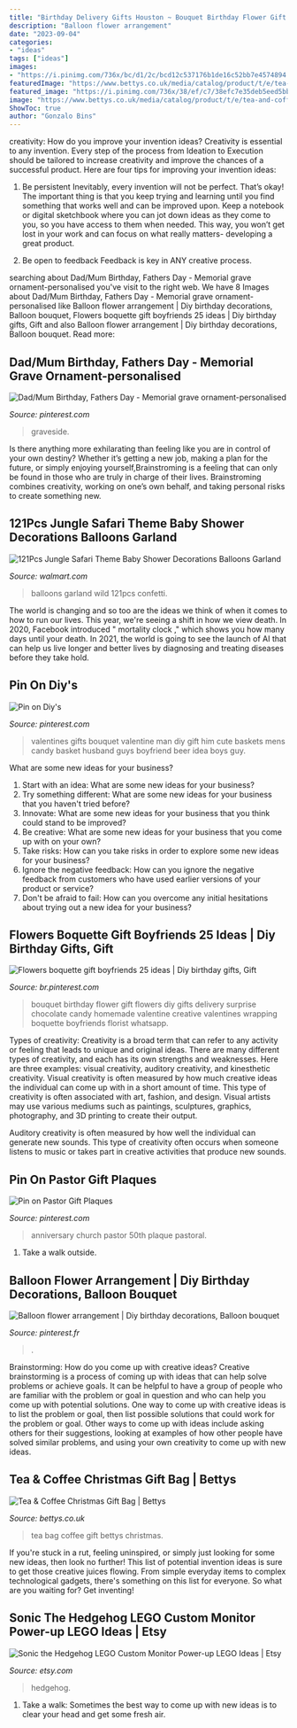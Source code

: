 ```yaml
---
title: "Birthday Delivery Gifts Houston ~ Bouquet Birthday Flower Gift Flowers Diy Gifts Delivery Surprise Chocolate Candy Homemade Valentine Creative Valentines Wrapping Boquette Boyfriends Florist Whatsapp"
description: "Balloon flower arrangement"
date: "2023-09-04"
categories:
- "ideas"
tags: ["ideas"]
images:
- "https://i.pinimg.com/736x/bc/d1/2c/bcd12c537176b1de16c52bb7e4574894.jpg"
featuredImage: "https://www.bettys.co.uk/media/catalog/product/t/e/tea-and-coffee-gift-bag-2000453_2.jpg"
featured_image: "https://i.pinimg.com/736x/38/ef/c7/38efc7e35deb5eed5bb06fcc7c973fa2.jpg"
image: "https://www.bettys.co.uk/media/catalog/product/t/e/tea-and-coffee-gift-bag-2000453_2.jpg"
ShowToc: true
author: "Gonzalo Bins"
---
```



creativity: How do you improve your invention ideas?
Creativity is essential to any invention. Every step of the process from Ideation to Execution should be tailored to increase creativity and improve the chances of a successful product. Here are four tips for improving your invention ideas:
1. Be persistent
Inevitably, every invention will not be perfect. That’s okay! The important thing is that you keep trying and learning until you find something that works well and can be improved upon. Keep a notebook or digital sketchbook where you can jot down ideas as they come to you, so you have access to them when needed. This way, you won’t get lost in your work and can focus on what really matters- developing a great product.

2. Be open to feedback
Feedback is key in ANY creative process.

	

		
searching about Dad/Mum Birthday, Fathers Day - Memorial grave ornament-personalised you've visit to the right web. We have 8 Images about Dad/Mum Birthday, Fathers Day - Memorial grave ornament-personalised like Balloon flower arrangement | Diy birthday decorations, Balloon bouquet, Flowers boquette gift boyfriends 25 ideas | Diy birthday gifts, Gift and also Balloon flower arrangement | Diy birthday decorations, Balloon bouquet. Read more:
		
    
## Dad/Mum Birthday, Fathers Day - Memorial Grave Ornament-personalised

<img loading=lazy src="https://i.pinimg.com/736x/e3/7a/03/e37a03ec2b866ce3cccee07bf597f819.jpg" onerror="this.onerror=null;this.src='https://tse3.mm.bing.net/th?id=OIP.LpkSIKHn2_o7w17fvVUpEAHaJ3&amp;pid=15.1';" alt="Dad/Mum Birthday, Fathers Day - Memorial grave ornament-personalised">

_Source: pinterest.com_

>graveside. 

	

Is there anything more exhilarating than feeling like you are in control of your own destiny? Whether it’s getting a new job, making a plan for the future, or simply enjoying yourself,Brainstroming is a feeling that can only be found in those who are truly in charge of their lives. Brainstroming combines creativity, working on one’s own behalf, and taking personal risks to create something new.

    
## 121Pcs Jungle Safari Theme Baby Shower Decorations Balloons Garland

<img loading=lazy src="https://i5.walmartimages.com/asr/fa3694d6-e243-4f0d-884c-89d1a69a592a.168219241cf9db31745ad765429bc108.jpeg" onerror="this.onerror=null;this.src='https://tse2.mm.bing.net/th?id=OIP.JFB6VlghzicbsctxDLCaTQHaHa&amp;pid=15.1';" alt="121Pcs Jungle Safari Theme Baby Shower Decorations Balloons Garland">

_Source: walmart.com_

>balloons garland wild 121pcs confetti. 

	

The world is changing and so too are the ideas we think of when it comes to how to run our lives. This year, we're seeing a shift in how we view death. In 2020, Facebook introduced " mortality clock ," which shows you how many days until your death. In 2021, the world is going to see the launch of AI that can help us live longer and better lives by diagnosing and treating diseases before they take hold.

    
## Pin On Diy&#039;s

<img loading=lazy src="https://i.pinimg.com/736x/38/ef/c7/38efc7e35deb5eed5bb06fcc7c973fa2.jpg" onerror="this.onerror=null;this.src='https://tse4.mm.bing.net/th?id=OIP.wYfFE4x2wwtBqghztDev_gHaJ4&amp;pid=15.1';" alt="Pin on Diy&#039;s">

_Source: pinterest.com_

>valentines gifts bouquet valentine man diy gift him cute baskets mens candy basket husband guys boyfriend beer idea boys guy. 

	

What are some new ideas for your business?
1. Start with an idea: What are some new ideas for your business? 
2. Try something different: What are some new ideas for your business that you haven't tried before? 
3. Innovate: What are some new ideas for your business that you think could stand to be improved? 
4. Be creative: What are some new ideas for your business that you come up with on your own? 
5. Take risks: How can you take risks in order to explore some new ideas for your business? 
6. Ignore the negative feedback: How can you ignore the negative feedback from customers who have used earlier versions of your product or service? 
7. Don't be afraid to fail: How can you overcome any initial hesitations about trying out a new idea for your business?

    
## Flowers Boquette Gift Boyfriends 25 Ideas | Diy Birthday Gifts, Gift

<img loading=lazy src="https://i.pinimg.com/736x/19/65/3e/19653e51f4b95423aee3335a3d361094.jpg" onerror="this.onerror=null;this.src='https://tse3.mm.bing.net/th?id=OIP.1CkGwUI5gVgJWIuJOmdwsQAAAA&amp;pid=15.1';" alt="Flowers boquette gift boyfriends 25 ideas | Diy birthday gifts, Gift">

_Source: br.pinterest.com_

>bouquet birthday flower gift flowers diy gifts delivery surprise chocolate candy homemade valentine creative valentines wrapping boquette boyfriends florist whatsapp. 

	

Types of creativity:
Creativity is a broad term that can refer to any activity or feeling that leads to unique and original ideas. There are many different types of creativity, and each has its own strengths and weaknesses. Here are three examples: visual creativity, auditory creativity, and kinesthetic creativity.
Visual creativity is often measured by how much creative ideas the individual can come up with in a short amount of time. This type of creativity is often associated with art, fashion, and design. Visual artists may use various mediums such as paintings, sculptures, graphics, photography, and 3D printing to create their output.

Auditory creativity is often measured by how well the individual can generate new sounds. This type of creativity often occurs when someone listens to music or takes part in creative activities that produce new sounds.

    
## Pin On Pastor Gift Plaques

<img loading=lazy src="https://i.pinimg.com/736x/bc/d1/2c/bcd12c537176b1de16c52bb7e4574894.jpg" onerror="this.onerror=null;this.src='https://tse4.mm.bing.net/th?id=OIP.-tmbaMU4lsFZyCNy408tJwHaJ_&amp;pid=15.1';" alt="Pin on Pastor Gift Plaques">

_Source: pinterest.com_

>anniversary church pastor 50th plaque pastoral. 

	

1. Take a walk outside.

    
## Balloon Flower Arrangement | Diy Birthday Decorations, Balloon Bouquet

<img loading=lazy src="https://i.pinimg.com/originals/5c/4a/5b/5c4a5bd562f614e253cdb154e4774ff1.jpg" onerror="this.onerror=null;this.src='https://tse1.mm.bing.net/th?id=OIP.lcOBjrbmRL_ClEj9qBdTmgHaJ7&amp;pid=15.1';" alt="Balloon flower arrangement | Diy birthday decorations, Balloon bouquet">

_Source: pinterest.fr_

>. 

	

Brainstorming: How do you come up with creative ideas?
Creative brainstorming is a process of coming up with ideas that can help solve problems or achieve goals. It can be helpful to have a group of people who are familiar with the problem or goal in question and who can help you come up with potential solutions. One way to come up with creative ideas is to list the problem or goal, then list possible solutions that could work for the problem or goal. Other ways to come up with ideas include asking others for their suggestions, looking at examples of how other people have solved similar problems, and using your own creativity to come up with new ideas.

    
## Tea &amp; Coffee Christmas Gift Bag | Bettys

<img loading=lazy src="https://www.bettys.co.uk/media/catalog/product/t/e/tea-and-coffee-gift-bag-2000453_2.jpg" onerror="this.onerror=null;this.src='https://tse4.mm.bing.net/th?id=OIP.nBLG26gOL-f88r-tbpygUgHaHa&amp;pid=15.1';" alt="Tea &amp; Coffee Christmas Gift Bag | Bettys">

_Source: bettys.co.uk_

>tea bag coffee gift bettys christmas. 

	

If you're stuck in a rut, feeling uninspired, or simply just looking for some new ideas, then look no further! This list of potential invention ideas is sure to get those creative juices flowing. From simple everyday items to complex technological gadgets, there's something on this list for everyone. So what are you waiting for? Get inventing!

    
## Sonic The Hedgehog LEGO Custom Monitor Power-up LEGO Ideas | Etsy

<img loading=lazy src="https://i.etsystatic.com/16260917/r/il/f623c7/2895220477/il_1588xN.2895220477_auji.jpg" onerror="this.onerror=null;this.src='https://tse2.mm.bing.net/th?id=OIP.kr5_JtCU4WaexAoSHAH5LwHaFj&amp;pid=15.1';" alt="Sonic the Hedgehog LEGO Custom Monitor Power-up LEGO Ideas | Etsy">

_Source: etsy.com_

>hedgehog. 

	

1. Take a walk: Sometimes the best way to come up with new ideas is to clear your head and get some fresh air.

